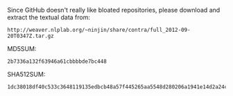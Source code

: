 Since GitHub doesn't really like bloated repositories, please download and
extract the textual data from:

    http://weaver.nlplab.org/~ninjin/share/contra/full_2012-09-20T0347Z.tar.gz

MD5SUM:

    2b7336a132f63946a61cbbbbde7bc448

SHA512SUM:

    1dc38018df40c533c3648119135edbcb48a57f445265aa5548d280206a1941e14d2a24ca933b571a97cc80c4ed7842b1b8b9b12de7b4929c6b9e4803159fcf16
